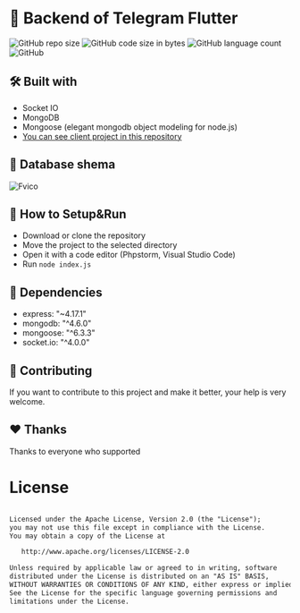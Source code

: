 # 🍰 Backend of Telegram Flutter

![GitHub repo size](https://img.shields.io/github/repo-size/hosseinkhojany/Flutter_Telegram_Backend?color=red&label=repository%20size)
![GitHub code size in bytes](https://img.shields.io/github/languages/code-size/hosseinkhojany/Flutter_Telegram_Backend?color=red)
![GitHub language count](https://img.shields.io/github/languages/count/hosseinkhojany/Flutter_Telegram_Backend)
![GitHub](https://img.shields.io/github/license/hosseinkhojany/Flutter_Telegram_Backend?color=yellow)


## 🛠 Built with

- Socket IO
- MongoDB
- Mongoose (elegant mongodb object modeling for node.js)
- <a href="https://github.com/hosseinkhojany/Telegram_Flutter">You can see client project in this repository</a>


## 💾 Database shema

![Fvico](https://user-images.githubusercontent.com/37432839/170209343-95086421-0b42-49a1-991f-3748a57d2978.png)



## 🍃 How to Setup&Run

- Download or clone the repository
- Move the project to the selected directory
- Open it with a code editor (Phpstorm, Visual Studio Code)
- Run `node index.js` 
  

## 💎 Dependencies

- express: "~4.17.1"
- mongodb: "^4.6.0"
- mongoose: "^6.3.3"
- socket.io: "^4.0.0"


## 👑 Contributing

If you want to contribute to this project and make it better, your help is very welcome.


## ❤️ Thanks

Thanks to everyone who supported


# License
```xml

Licensed under the Apache License, Version 2.0 (the "License");
you may not use this file except in compliance with the License.
You may obtain a copy of the License at

   http://www.apache.org/licenses/LICENSE-2.0

Unless required by applicable law or agreed to in writing, software
distributed under the License is distributed on an "AS IS" BASIS,
WITHOUT WARRANTIES OR CONDITIONS OF ANY KIND, either express or implied.
See the License for the specific language governing permissions and
limitations under the License.
```
